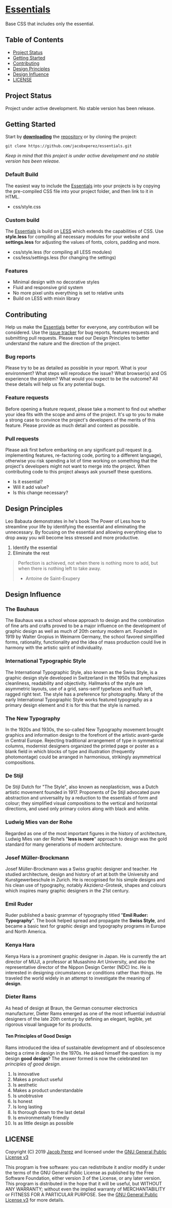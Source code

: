 # [Essentials](https://jacobxperez.github.io/essentials/)

Base CSS that includes only the essential.

## Table of Contents

* [Project Status](#project-status)
* [Getting Started](#getting-started)
* [Contributing](#contributing)
* [Design Principles](design-principles)
* [Design Influence](design-influence)
* [LICENSE](#license)

## Project Status

Project under active development. No stable version has been release.

## Getting Started

Start by **[downloading](https://github.com/jacobxperez/essentials/archive/master.zip)** the [repository](https://github.com/jacobxperez/essentials) or by cloning the project:

	git clone https://github.com/jacobxperez/essentials.git

*Keep in mind that this project is under active development and no stable version has been release.*

### Default Build

The easiest way to include the [Essentials](https://jacobxperez.github.io/essentials/) into your projects is by copying the pre-compiled CSS file into your project folder, and then link to it in HTML.

* css/style.css

### Custom build

The [Essentials](https://jacobxperez.github.io/essentials/) is build on [LESS](http://lesscss.org/) which extends the capabilities of CSS. Use **style.less** for compiling all necessary modules for your website and **settings.less** for adjusting the values of fonts, colors, padding and more.

* css/style.less (for compiling all LESS modules)
* css/less/settings.less (for changing the settings)

### Features

* Minimal design with no decorative styles
* Fluid and responsive grid system
* No more pixel units everything is set to relative units
* Build on LESS with mixin library

## Contributing

Help us make the [Essentials](https://jacobxperez.github.io/essentials/) better for everyone, any contribution will be considered. Use the [issue tracker](https://github.com/jacobxperez/essentials/issues) for bug reports, features requests and submitting pull requests. Please read our Design Principles to better understand the nature and the direction of the project.

### Bug reports

Please try to be as detailed as possible in your report. What is your environment? What steps will reproduce the issue? What browser(s) and OS experience the problem? What would you expect to be the outcome? All these details will help us fix any potential bugs.

### Feature requests

Before opening a feature request, please take a moment to find out whether your idea fits with the scope and aims of the project. It's up to you to make a strong case to convince the project's developers of the merits of this feature. Please provide as much detail and context as possible.

### Pull requests

Please ask first before embarking on any significant pull request (e.g. implementing features, re-factoring code, porting to a different language), otherwise you risk spending a lot of time working on something that the project's developers might not want to merge into the project. When contributing code to this project always ask yourself these questions.

* Is it essential?
* Will it add value?
* Is this change necessary?

## Design Principles

Leo Babauta demonstrates in he's book The Power of Less how to streamline your life by identifying the essential and eliminating the unnecessary. By focusing on the essential and allowing everything else to drop away you will become less stressed and more productive.

1. Identify the essential
2. Eliminate the rest

> Perfection is achieved, not when there is nothing more to add, but when there is nothing left to take away.
>
> - Antoine de Saint-Exupery

## Design Influence

### The Bauhaus

The Bauhaus was a school whose approach to design and the combination of fine arts
and crafts proved to be a major influence on the development of graphic design as
well as much of 20th century modern art. Founded in 1919 by Walter Gropius in
Weimarm Germany, the school favored simplified forms, rationality, functionality
and the idea of mass production could live in harmony with the artistic spirit
of individuality.

### International Typographic Style

The International Typographic Style, also known as the Swiss Style, is a graphic
design style developed in Switzerland in the 1950s that emphasizes cleanliness,
readability and objectivity. Hallmarks of the style are asymmetric layouts, use
of a grid, sans-serif typefaces and flush left, ragged right text. The style has
a preference for photography. Many of the early International Typographic Style
works featured typography as a primary design element and it is for this that
the style is named.

### The New Typography

In the 1920s and 1930s, the so-called New Typography movement brought graphics and
information design to the forefront of the artistic avant-garde in Central Europe.
Rejecting traditional arrangement of type in symmetrical columns, modernist designers
organized the printed page or poster as a blank field in which blocks of type and
illustration (frequently photomontage) could be arranged in harmonious, strikingly
asymmetrical compositions.

### De Stijl

De Stijl Dutch for "The Style", also known as neoplasticism, was a Dutch artistic
movement founded in 1917. Proponents of De Stijl advocated pure abstraction and
universality by a reduction to the essentials of form and colour; they simplified
visual compositions to the vertical and horizontal directions, and used only primary
colors along with black and white.

### Ludwig Mies van der Rohe

Regarded as one of the most important figures in the history of architecture, Ludwig
Mies van der Rohe’s "**less is more**" approach to design was the gold standard for many
generations of modern architecture.

### Josef Müller-Brockmann

Josef Müller-Brockmann was a Swiss graphic designer and teacher. He studied
architecture, design and history of art at both the University and Kunstgewerbeschule
in Zurich. He is recognised for his simple designs and his clean use of typography,
notably Akzidenz-Grotesk, shapes and colours which inspires many graphic designers
in the 21st century.

### Emil Ruder

Ruder published a basic grammar of typography titled "**Emil Ruder: Typography**". The book
helped spread and propagate the **Swiss Style**, and became a basic text for graphic design
and typography programs in Europe and North America.

### Kenya Hara

Kenya Hara is a prominent graphic designer in Japan. He is currently the art director of
MUJI, a professor at Musashino Art University, and also the representative director of
the Nippon Design Center (NDC) Inc. He is interested in designing circumstances or
conditions rather than things. He traveled the world widely in an attempt to investigate
the meaning of **design**.

### Dieter Rams

As head of design at Braun, the German consumer electronics manufacturer, Dieter Rams emerged
as one of the most influential industrial designers of the late 20th century by defining an
elegant, legible, yet rigorous visual language for its products.

#### Ten Principles of Good Design

Rams introduced the idea of sustainable development and of obsolescence being a crime in
design in the 1970s. He asked himself the question: is my design **good design**? The answer
formed is now the celebrated *ten principles of good design*.

1. Is innovative
2. Makes a product useful
3. Is aesthetic
4. Makes a product understandable
5. Is unobtrusive
6. Is honest
7. Is long lasting
8. Is thorough down to the last detail
9. Is environmentally friendly
10. Is as little design as possible

## LICENSE

Copyright (C) 2019 [Jacob Perez](https://github.com/jacobxperez) and licensed under the [GNU General Public License v3](https://www.gnu.org/licenses/gpl-3.0.html)

This program is free software: you can redistribute it and/or modify
it under the terms of the GNU General Public License as published by
the Free Software Foundation, either version 3 of the License, or
any later version. This program is distributed in the hope that it will be useful,
but WITHOUT ANY WARRANTY; without even the implied warranty of
MERCHANTABILITY or FITNESS FOR A PARTICULAR PURPOSE. See the
[GNU General Public License v3](https://www.gnu.org/licenses/gpl-3.0.html) for more details.
